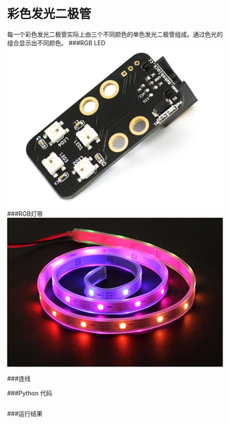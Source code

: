 # 彩色发光二极管
每一个彩色发光二极管实际上由三个不同颜色的单色发光二极管组成。通过色光的组合显示出不同颜色。
###RGB LED
![mergbled](mergbled.jpg)
###RGB灯带
![strip](rgbledstrip.jpg)

###连线

###Python 代码
```

```
###运行结果